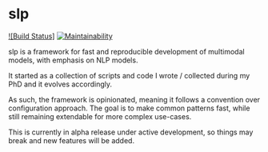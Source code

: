 # slp

[![Build Status]](https://github.com/georgepar/slp/actions/workflows/ci.yml/badge.svg)
[![Maintainability](https://api.codeclimate.com/v1/badges/d3ad9729ad30aa158737/maintainability)](https://codeclimate.com/github/georgepar/slp/maintainability)


slp is a framework for fast and reproducible development of multimodal models, with emphasis on
NLP models.

It started as a collection of scripts and code I wrote / collected during my PhD and it evolves
accordingly.

As such, the framework is opinionated, meaning it follows a convention over configuration approach.
The goal is to make common patterns fast, while still remaining extendable for more complex use-cases.

This is currently in alpha release under active development, so things may break and new features
will be added.
